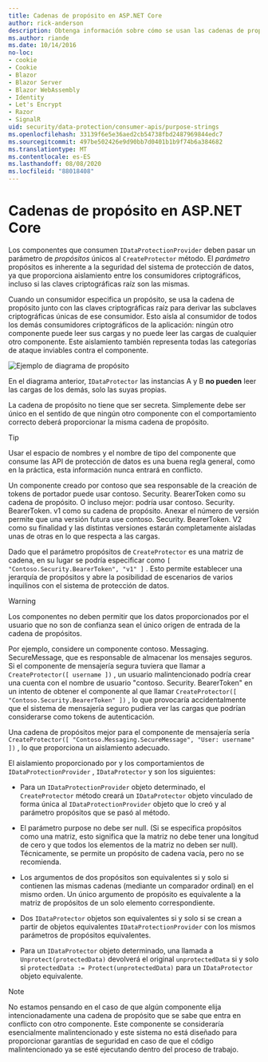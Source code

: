 ```yaml
---
title: Cadenas de propósito en ASP.NET Core
author: rick-anderson
description: Obtenga información sobre cómo se usan las cadenas de propósito en las API de protección de datos de ASP.NET Core.
ms.author: riande
ms.date: 10/14/2016
no-loc:
- cookie
- Cookie
- Blazor
- Blazor Server
- Blazor WebAssembly
- Identity
- Let's Encrypt
- Razor
- SignalR
uid: security/data-protection/consumer-apis/purpose-strings
ms.openlocfilehash: 33139f6e5e36aed2cb54738fbd2487969844edc7
ms.sourcegitcommit: 497be502426e9d90bb7d0401b1b9f74b6a384682
ms.translationtype: MT
ms.contentlocale: es-ES
ms.lasthandoff: 08/08/2020
ms.locfileid: "88018408"
---
```

# <a name="purpose-strings-in-aspnet-core"></a>Cadenas de propósito en ASP.NET Core

<a name="data-protection-consumer-apis-purposes"></a>

Los componentes que consumen `IDataProtectionProvider` deben pasar un parámetro de *propósitos* únicos al `CreateProtector` método. El *parámetro* propósitos es inherente a la seguridad del sistema de protección de datos, ya que proporciona aislamiento entre los consumidores criptográficos, incluso si las claves criptográficas raíz son las mismas.

Cuando un consumidor especifica un propósito, se usa la cadena de propósito junto con las claves criptográficas raíz para derivar las subclaves criptográficas únicas de ese consumidor. Esto aísla al consumidor de todos los demás consumidores criptográficos de la aplicación: ningún otro componente puede leer sus cargas y no puede leer las cargas de cualquier otro componente. Este aislamiento también representa todas las categorías de ataque inviables contra el componente.

![Ejemplo de diagrama de propósito](purpose-strings/_static/purposes.png)

En el diagrama anterior, `IDataProtector` las instancias A y B **no pueden** leer las cargas de los demás, solo las suyas propias.

La cadena de propósito no tiene que ser secreta. Simplemente debe ser único en el sentido de que ningún otro componente con el comportamiento correcto deberá proporcionar la misma cadena de propósito.

>[!TIP]
> Usar el espacio de nombres y el nombre de tipo del componente que consume las API de protección de datos es una buena regla general, como en la práctica, esta información nunca entrará en conflicto.
>
>Un componente creado por contoso que sea responsable de la creación de tokens de portador puede usar contoso. Security. BearerToken como su cadena de propósito. O incluso mejor: podría usar contoso. Security. BearerToken. v1 como su cadena de propósito. Anexar el número de versión permite que una versión futura use contoso. Security. BearerToken. V2 como su finalidad y las distintas versiones estarán completamente aisladas unas de otras en lo que respecta a las cargas.

Dado que el parámetro propósitos de `CreateProtector` es una matriz de cadena, en su lugar se podría especificar como `[ "Contoso.Security.BearerToken", "v1" ]` . Esto permite establecer una jerarquía de propósitos y abre la posibilidad de escenarios de varios inquilinos con el sistema de protección de datos.

<a name="data-protection-contoso-purpose"></a>

>[!WARNING]
> Los componentes no deben permitir que los datos proporcionados por el usuario que no son de confianza sean el único origen de entrada de la cadena de propósitos.
>
>Por ejemplo, considere un componente contoso. Messaging. SecureMessage, que es responsable de almacenar los mensajes seguros. Si el componente de mensajería segura tuviera que llamar a `CreateProtector([ username ])` , un usuario malintencionado podría crear una cuenta con el nombre de usuario "contoso. Security. BearerToken" en un intento de obtener el componente al que llamar `CreateProtector([ "Contoso.Security.BearerToken" ])` , lo que provocaría accidentalmente que el sistema de mensajería seguro pudiera ver las cargas que podrían considerarse como tokens de autenticación.
>
>Una cadena de propósitos mejor para el componente de mensajería sería `CreateProtector([ "Contoso.Messaging.SecureMessage", "User: username" ])` , lo que proporciona un aislamiento adecuado.

El aislamiento proporcionado por y los comportamientos de `IDataProtectionProvider` , `IDataProtector` y son los siguientes:

* Para un `IDataProtectionProvider` objeto determinado, el `CreateProtector` método creará un `IDataProtector` objeto vinculado de forma única al `IDataProtectionProvider` objeto que lo creó y al parámetro propósitos que se pasó al método.

* El parámetro purpose no debe ser null. (Si se especifica propósitos como una matriz, esto significa que la matriz no debe tener una longitud de cero y que todos los elementos de la matriz no deben ser null). Técnicamente, se permite un propósito de cadena vacía, pero no se recomienda.

* Los argumentos de dos propósitos son equivalentes si y solo si contienen las mismas cadenas (mediante un comparador ordinal) en el mismo orden. Un único argumento de propósito es equivalente a la matriz de propósitos de un solo elemento correspondiente.

* Dos `IDataProtector` objetos son equivalentes si y solo si se crean a partir de objetos equivalentes `IDataProtectionProvider` con los mismos parámetros de propósitos equivalentes.

* Para un `IDataProtector` objeto determinado, una llamada a `Unprotect(protectedData)` devolverá el original `unprotectedData` si y solo si `protectedData := Protect(unprotectedData)` para un `IDataProtector` objeto equivalente.

> [!NOTE]
> No estamos pensando en el caso de que algún componente elija intencionadamente una cadena de propósito que se sabe que entra en conflicto con otro componente. Este componente se consideraría esencialmente malintencionado y este sistema no está diseñado para proporcionar garantías de seguridad en caso de que el código malintencionado ya se esté ejecutando dentro del proceso de trabajo.
